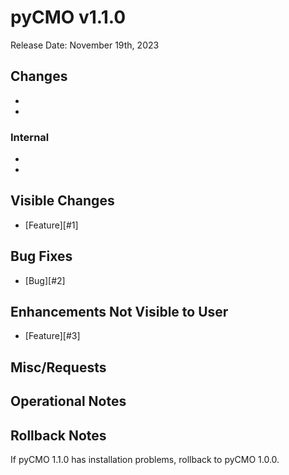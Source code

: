 # pyCMO v1.1.0

Release Date: November 19th, 2023

## Changes
* 
* 

### Internal
* 
* 

## Visible Changes
* [Feature][#1]

## Bug Fixes
* [Bug][#2]

## Enhancements Not Visible to User
* [Feature][#3]

## Misc/Requests

## Operational Notes

## Rollback Notes
If pyCMO 1.1.0 has installation problems, rollback to pyCMO 1.0.0.